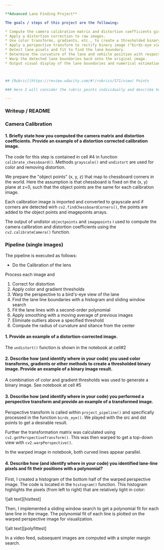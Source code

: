 ```yaml
---

**Advanced Lane Finding Project**

The goals / steps of this project are the following:

* Compute the camera calibration matrix and distortion coefficients given a set of chessboard images.
* Apply a distortion correction to raw images.
* Use color transforms, gradients, etc., to create a thresholded binary image.
* Apply a perspective transform to rectify binary image ("birds-eye view").
* Detect lane pixels and fit to find the lane boundary.
* Determine the curvature of the lane and vehicle position with respect to center.
* Warp the detected lane boundaries back onto the original image.
* Output visual display of the lane boundaries and numerical estimation of lane curvature and vehicle position.



## [Rubric](https://review.udacity.com/#!/rubrics/571/view) Points

### Here I will consider the rubric points individually and describe how I addressed each point in my implementation.  

---
```


### Writeup / README

### Camera Calibration

#### 1. Briefly state how you computed the camera matrix and distortion coefficients. Provide an example of a distortion corrected calibration image.

The code for this step is contained in cell #4  in function `calibrate_chessboard()`. Methods `grayscale()` and `undistort` are used for color and removing distortion.

We prepare the "object points" (x, y, z) that map to chessboard corners in the world. Here the assumption is that chessboard is fixed on the (x, y) plane at z=0, such that the object points are the same for each calibration image.

Each calibration image is imported and converted to grayscale and if corners are detected wirh `cv2.findChessboardCorners()`, the points are added to the object points and imagepoints arrays.

The output of undistor `objectpoints` and `imagepoints` i used to compute the camera calibration and distortion coefficients using the `cv2.calibrateCamera()` function.  


### Pipeline (single images)

The pipeline is executed as follows:
* Do the Calibration of the lens

Process each image and 
1. Correct for distortion
2.  Apply color and gradient thresholds
3.  Warp the perspective to a bird's-eye view of the lane
4.  Find the lane line boundaries with a histogram and sliding window search
5. Fit the lane lines with a second-order polynomial
6. Apply smoothing with a moving average of previous images
7. Eliminate outliers above a specified threshold
8. Compute the radius of curvature and sitance from the center



#### 1. Provide an example of a distortion-corrected image.

The `undistort()` function is shown in the notebook at cell#2


#### 2. Describe how (and identify where in your code) you used color transforms, gradients or other methods to create a thresholded binary image.  Provide an example of a binary image result.

A combination of color and gradient thresholds was used to generate a binary image. See notebook at cell #5


#### 3. Describe how (and identify where in your code) you performed a perspective transform and provide an example of a transformed image.

Perspective transform is called within `project_pipeline()` and specifically processed in the function `birds_eye()`. We played with the src and dst points to get a desirable result.

Further the transformation matrix was calculated using `cv2.getPerspectiveTransform()`. This was then warped to get a top-down view with `cv2.warpPerspective()`.

In the warped image in notebook, both curved lines appear parallel.


#### 4. Describe how (and identify where in your code) you identified lane-line pixels and fit their positions with a polynomial?

First, I created a histogram of the bottom half of the warped perspective image. The code is located in the `histogram()` function. This histogram highlights the pixels (from left to right) that are relatively light in color:

![alt text][histtest]

Then, I implemented a sliding window search to get a polynomial fit for each lane line in the image. The polynomial fit of each line is plotted on the warped perspective image for visualization.

![alt text][polyfittest]

In a video feed, subsequent images are computed with a simpler margin search.

